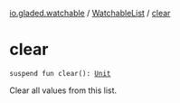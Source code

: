 [io.gladed.watchable](../index.md) / [WatchableList](index.md) / [clear](./clear.md)

# clear

`suspend fun clear(): `[`Unit`](https://kotlinlang.org/api/latest/jvm/stdlib/kotlin/-unit/index.html)

Clear all values from this list.

